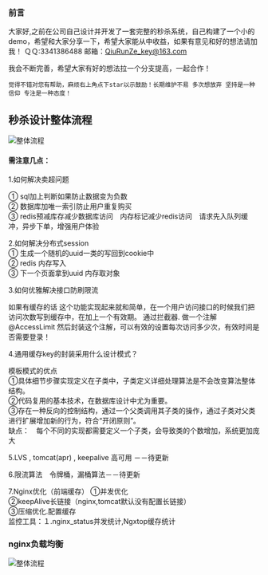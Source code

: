 ### 前言
大家好,之前在公司自己设计并开发了一套完整的秒杀系统，自己构建了一个小的demo，希望和大家分享一下，希望大家能从中收益，如果有意见和好的想法请加我！
 ＱＱ:3341386488
 邮箱：QiuRunZe_key@163.com

我会不断完善，希望大家有好的想法拉一个分支提高，一起合作！


    觉得不错对您有帮助，麻烦右上角点下star以示鼓励！长期维护不易 多次想放弃 坚持是一种信仰 专注是一种态度！


## 秒杀设计整体流程

![整体流程](http://i2.bvimg.com/601558/886c867d6488dfc2.png)



#### 需注意几点：
 1.如何解决卖超问题

 ① sql加上判断如果防止数据变为负数<br>
 ② 数据库加唯一索引防止用户重复购买<br>
 ③ redis预减库存减少数据库访问　内存标记减少redis访问　请求先入队列缓冲，异步下单，增强用户体验


2.如何解决分布式session<br>
 ① 生成一个随机的uuid一类的写回到cookie中<br>
 ② redis 内存写入<br>
 ③ 下一个页面拿到uuid 内存取对象

3.如何优雅解决接口防刷限流 <br>
>
如果有缓存的话 这个功能实现起来就和简单，在一个用户访问接口的时候我们把访问次数写到缓存中，在加上一个有效期。
通过拦截器. 做一个注解 @AccessLimit 然后封装这个注解，可以有效的设置每次访问多少次，有效时间是否需要登录！

4.通用缓存key的封装采用什么设计模式？<br>

模板模式的优点<br>
①具体细节步骤实现定义在子类中，子类定义详细处理算法是不会改变算法整体结构。<br>
②代码复用的基本技术，在数据库设计中尤为重要。<br>
③存在一种反向的控制结构，通过一个父类调用其子类的操作，通过子类对父类进行扩展增加新的行为，符合“开闭原则”。<br>
缺点：　每个不同的实现都需要定义一个子类，会导致类的个数增加，系统更加庞大

5.LVS , tomcat(apr) , keepalive 高可用 －－待更新<br>

6.限流算法　令牌桶，漏桶算法－－待更新

7.Nginx优化（前端缓存）
①并发优化<br>
②keepAlive长链接（nginx,tomcat默认没有配置长链接）<br>
③压缩优化.配置缓存<br>
监控工具：１.nginx_status并发统计,Ngxtop缓存统计
### nginx负载均衡

![整体流程](http://i2.bvimg.com/601558/23f54a389b2b23e8.png)



 